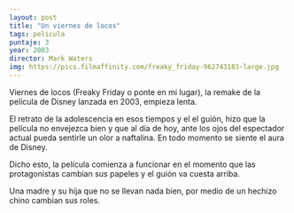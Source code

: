 ```yaml
---
layout: post
title: "Un viernes de locos"
tags: pelicula
puntaje: 3
year: 2003
director: Mark Waters
img: https://pics.filmaffinity.com/freaky_friday-962743183-large.jpg
---
```


Viernes de locos (Freaky Friday o ponte en mi lugar), la remake de la película de Disney lanzada en 2003, empieza lenta. 

El retrato de la adolescencia en esos tiempos y el el guión, hizo que la película no envejezca bien y que al día de hoy, ante los ojos del espectador actual pueda sentirle un olor a naftalina. En todo momento se siente el aura de Disney.

Dicho esto, la película comienza a funcionar en el momento que las protagonistas cambian sus papeles y el guión va cuesta arriba. 

Una madre y su hija que no se llevan nada bien, por medio de un hechizo chino cambian sus roles. 
